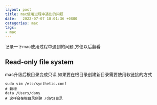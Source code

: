 ```yaml
---
layout: post
title: mac使用过程中遇到的问题
date:   2022-07-07 10:01:36 +0800
categories: mac
tags:
- mac
---
```


记录一下mac使用过程中遇到的问题,方便以后翻看

## Read-only file system

mac升级后根目录变成只读,如果要在根目录创建新目录需要使用软链接的方式

```shell
sudo vim /etc/synthetic.conf
# 新增
data /Users/dany
# 这样会在根目录创建 /data目录
```
